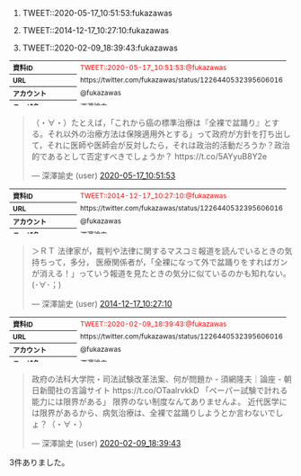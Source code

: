 1. TWEET::2020-05-17_10:51:53:fukazawas

2. TWEET::2014-12-17_10:27:10:fukazawas

3. TWEET::2020-02-09_18:39:43:fukazawas


<div style="page-break-before:always"></div>
<table style="font-size: 9pt; width: 600px; margin-bottom: 20px; height: 80px;">
<tbody>
    <tr>
        <th align=left>資料ID</th>
        <td align=left><span style="color: red;">TWEET::2020-05-17_10:51:53:@fukazawas</span></td>
    </tr>
    <tr>
        <th align=left>URL</th>
        <td align=left>https://twitter.com/fukazawas/status/1226440532395606016</td>
    </tr>
    <tr>
        <th align=left>アカウント</th>
        <td align=left>@fukazawas</td>
    </tr>
    <tr>
        <th align=left>ユーザ名</th>
        <td align=left>深澤諭史</td>
    </tr>
    <tr>
        <th align=left>ツイートの記録日時</th>
        <td align=left>2022-08-18_145057</td>
    </tr>
</tbody>
</table>
<blockquote class="twitter-tweet"  data-width="450"  data-lang="ja"h><p lang="ja" dir="ltr">（・∀・）たとえば，「これから癌の標準治療は『全裸で盆踊り』とする。それ以外の治療方法は保険適用外とする」って政府が方針を打ち出して，それに医師や医師会が反対したら，それは政治的活動だろうか？政治的であるとして否定すべきでしょうか？ https://t.co/5AYyuB8Y2e</p>&mdash; 深澤諭史 (user) <a href="https://twitter.com/fukazawas/status/1261836808125509639">2020-05-17_10:51:53</a></blockquote> <script async src="https://platform.twitter.com/widgets.js" charset="utf-8"></script>

<div style="page-break-before:always"></div>


<div style="page-break-before:always"></div>
<table style="font-size: 9pt; width: 600px; margin-bottom: 20px; height: 80px;">
<tbody>
    <tr>
        <th align=left>資料ID</th>
        <td align=left><span style="color: red;">TWEET::2014-12-17_10:27:10:@fukazawas</span></td>
    </tr>
    <tr>
        <th align=left>URL</th>
        <td align=left>https://twitter.com/fukazawas/status/1226440532395606016</td>
    </tr>
    <tr>
        <th align=left>アカウント</th>
        <td align=left>@fukazawas</td>
    </tr>
    <tr>
        <th align=left>ユーザ名</th>
        <td align=left>深澤諭史</td>
    </tr>
    <tr>
        <th align=left>ツイートの記録日時</th>
        <td align=left>2022-08-18_145057</td>
    </tr>
</tbody>
</table>
<blockquote class="twitter-tweet"  data-width="450"  data-lang="ja"h><p lang="ja" dir="ltr">＞ＲＴ 法律家が，裁判や法律に関するマスコミ報道を読んでいるときの気持ちって，多分， 医療関係者が，「全裸になって外で盆踊りをすればガンが消える！」っていう報道を見たときの気分に似ているのかも知れない。 (･∀･；)</p>&mdash; 深澤諭史 (user) <a href="https://twitter.com/fukazawas/status/545027391366508546">2014-12-17_10:27:10</a></blockquote> <script async src="https://platform.twitter.com/widgets.js" charset="utf-8"></script>

<div style="page-break-before:always"></div>




<table style="font-size: 9pt; width: 600px; margin-bottom: 20px; height: 80px;">
<tbody>
    <tr>
        <th align=left>資料ID</th>
        <td align=left><span style="color: red;">TWEET::2020-02-09_18:39:43:@fukazawas</span></td>
    </tr>
    <tr>
        <th align=left>URL</th>
        <td align=left>https://twitter.com/fukazawas/status/1226440532395606016</td>
    </tr>
    <tr>
        <th align=left>アカウント</th>
        <td align=left>@fukazawas</td>
    </tr>
    <tr>
        <th align=left>ユーザ名</th>
        <td align=left>深澤諭史</td>
    </tr>
    <tr>
        <th align=left>ツイートの記録日時</th>
        <td align=left>2022-08-18_145057</td>
    </tr>
</tbody>
</table>
<blockquote class="twitter-tweet"  data-width="450"  data-lang="ja"h><p lang="ja" dir="ltr">政府の法科大学院・司法試験改革法案、何が問題か - 須網隆夫｜論座 - 朝日新聞社の言論サイト https://t.co/OTaalrvkkD 「ペーパー試験で計れる能力には限界がある」 限界のない制度なんてありませんよ。 近代医学には限界があるから、病気治療は、全裸で盆踊りしようとか言わないでしょ？（・∀・）</p>&mdash; 深澤諭史 (user) <a href="https://twitter.com/fukazawas/status/1226440532395606016">2020-02-09_18:39:43</a></blockquote> <script async src="https://platform.twitter.com/widgets.js" charset="utf-8"></script>




3件ありました。
